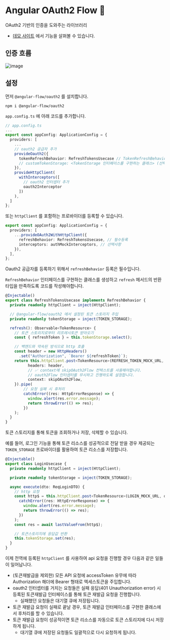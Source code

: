 # Angular OAuth2 Flow 🫧

OAuth2 기반의 인증을 도와주는 라이브러리

- [데모 사이트](https://angular-flow.pages.dev) 에서 기능을 살펴볼 수 있습니다.

## 인증 흐름

![image](https://github.com/user-attachments/assets/d3beb504-a6e0-4eea-a24d-b4a416a62252)

## 설정

먼저 `@angular-flow/oauth2` 를 설치합니다.

```
npm i @angular-flow/oauth2
```

`app.config.ts` 에 아래 코드를 추가합니다.

```ts
// app.config.ts
...
export const appConfig: ApplicationConfig = {
  providers: [
    ...
    // oauth2 공급자 추가
    provideOauth2({
      tokenRefreshBehavior: RefreshTokensUsecase // TokenRefreshBehavior를 상속하는 class 추가
      // customTokenStorage: <TokenStorage 인터페이스를 구현하는 클래스> (선택)
    }),
    provideHttpClient(
      withInterceptors([
        // oauth2 인터셉터 추가
        oauth2Interceptor
      ])
    ),
  ]
};
```

또는 `httpClient` 를 포함하는 프로바이더를 등록할 수 있습니다.

```ts
export const appConfig: ApplicationConfig = {
  providers: [
    ...provideOAuth2WithHttpClient({
      refreshBehavior: RefreshTokensUsecase, // 필수등록
      interceptors: authMockInterceptors, // 선택사항
    }),
  ],
};
```

Oauth2 공급자를 등록하기 위해서 `refreshBehavior` 등록은 필수입니다.

`RefreshBehavior` 인터페이스를 구현하는 클래스를 생성하고 `refresh` 메서드의 반환타입을 만족하도록 코드를 작성해야합니다.

```ts
@Injectable()
export class RefreshTokensUsecase implements RefreshBehavior {
  private readonly httpClient = inject(HttpClient);

  // @angular-flow/oauth2 에서 설정된 토큰 스토리지 주입
  private readonly tokenStorage = inject(TOKEN_STORAGE);

  refresh(): Observable<TokenResource> {
    // 토큰 스토리지로부터 리프레시토큰 받아오기
    const { refreshToken } = this.tokenStorage.select();

    // 백엔드와 약속된 방식으로 http 호출
    const header = new HttpHeaders()
      .set("Authorization", `Bearer ${refreshToken}`);
    return this.httpClient.post<TokenResource>(REFRESH_TOKEN_MOCK_URL, {},{
          headers: header,
          // ✅ context에 skipOAuth2Flow 컨텍스트를 사용해야합니다.
          // oauth2Flow 인터셉터를 무시하고 진행하도록 설정합니다.
          context: skipOAuth2Flow,
    }).pipe(
        // 요청 실패 시 후처리
        catchError((res: HttpErrorResponse) => {
          window.alert(res.error.message);
          return throwError(() => res);
        })
    );
  }
}
```

토큰 스토리지를 통해 토큰을 조회하거나 저장, 삭제할 수 있습니다.

예를 들어, 로그인 기능을 통해 토큰 리소스를 성공적으로 전달 받을 경우 제공되는 `TOKEN_STORAGE` 프로바이더를 활용하여 토큰 리소스를 저장합니다.

```ts
@Injectable()
export class LoginUsecase {
  private readonly httpClient = inject(HttpClient);

  private readonly tokenStorage = inject(TOKEN_STORAGE);

  async execute(dto: ReqLoginDTO) {
    // http 요청
    const http$ = this.httpClient.post<TokenResource>(LOGIN_MOCK_URL, dto).pipe(
      catchError((res: HttpErrorResponse) => {
        window.alert(res.error.message);
        return throwError(() => res);
      })
    );
    const res = await lastValueFrom(http$);

    // 토큰스토리지에 응답값 반환
    this.tokenStorage.set(res);
  }
}
```

이제 전역에 등록된 `httpClient` 를 사용하여 api 요청을 진행할 경우 다음과 같은 일들이 일어납니다.

- (토큰재발급을 제외한) 모든 API 요청에 accessToken 유무에 따라 Authorization 해더에 Bearer <token> 형태로 엑세스토큰을 주입합니다.
- oauth2 인터셉터를 거치는 요청들은 실패 응답(401 Unauthorization error) 시 등록된 토큰재발급 인터페이스를 통해 토큰 재발급 요청을 진행합니다.
  - 실패했던 요청들은 대기열 큐에 저장됩니다.
- 토큰 재발급 요청이 실패로 끝날 경우, 토큰 재발급 인터페이스를 구현한 클래스에서 후처리를 할 수 있습니다.
- 토큰 재발급 요청이 성공적이면 토큰 리소스를 자동으로 토큰 스토리지에 다시 저장하게 됩니다.
  - 대기열 큐에 저장된 요청들도 일괄적으로 다시 요청하게 됩니다.
